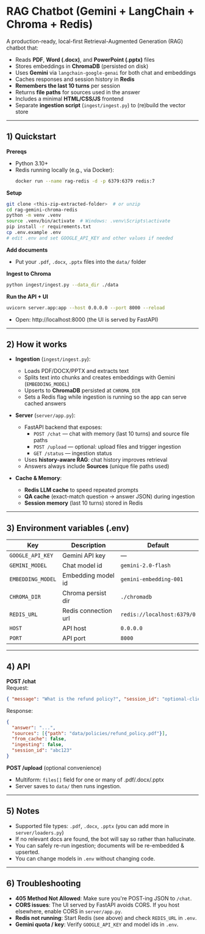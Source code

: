 # RAG Chatbot (Gemini + LangChain + Chroma + Redis)

A production-ready, local-first Retrieval-Augmented Generation (RAG) chatbot that:
- Reads **PDF**, **Word (.docx)**, and **PowerPoint (.pptx)** files
- Stores embeddings in **ChromaDB** (persisted on disk)
- Uses **Gemini** via `langchain-google-genai` for both chat and embeddings
- Caches responses and session history in **Redis**
- **Remembers the last 10 turns** per session
- Returns **file paths** for sources used in the answer
- Includes a minimal **HTML/CSS/JS** frontend
- Separate **ingestion script** (`ingest/ingest.py`) to (re)build the vector store

---

## 1) Quickstart

**Prereqs**
- Python 3.10+
- Redis running locally (e.g., via Docker):  
  ```bash
  docker run --name rag-redis -d -p 6379:6379 redis:7
  ```

**Setup**
```bash
git clone <this-zip-extracted-folder>  # or unzip
cd rag-gemini-chroma-redis
python -m venv .venv
source .venv/bin/activate  # Windows: .venv\Scripts\activate
pip install -r requirements.txt
cp .env.example .env
# edit .env and set GOOGLE_API_KEY and other values if needed
```

**Add documents**
- Put your `.pdf`, `.docx`, `.pptx` files into the `data/` folder

**Ingest to Chroma**
```bash
python ingest/ingest.py --data_dir ./data
```

**Run the API + UI**
```bash
uvicorn server.app:app --host 0.0.0.0 --port 8000 --reload
```
- Open: http://localhost:8000  (the UI is served by FastAPI)

---

## 2) How it works

- **Ingestion** (`ingest/ingest.py`):
  - Loads PDF/DOCX/PPTX and extracts text
  - Splits text into chunks and creates embeddings with Gemini (`EMBEDDING_MODEL`)
  - Upserts to **ChromaDB** persisted at `CHROMA_DIR`
  - Sets a Redis flag while ingestion is running so the app can serve cached answers

- **Server** (`server/app.py`):
  - FastAPI backend that exposes:
    - `POST /chat` — chat with memory (last 10 turns) and source file paths
    - `POST /upload` — optional: upload files and trigger ingestion
    - `GET /status` — ingestion status
  - Uses **history-aware RAG**: chat history improves retrieval
  - Answers always include **Sources** (unique file paths used)

- **Cache & Memory**:
  - **Redis LLM cache** to speed repeated prompts
  - **QA cache** (exact-match question → answer JSON) during ingestion
  - **Session memory** (last 10 turns) stored in Redis

---

## 3) Environment variables (.env)

| Key               | Description | Default |
|-------------------|-------------|---------|
| `GOOGLE_API_KEY`  | Gemini API key | — |
| `GEMINI_MODEL`    | Chat model id | `gemini-2.0-flash` |
| `EMBEDDING_MODEL` | Embedding model id | `gemini-embedding-001` |
| `CHROMA_DIR`      | Chroma persist dir | `./chromadb` |
| `REDIS_URL`       | Redis connection url | `redis://localhost:6379/0` |
| `HOST`            | API host | `0.0.0.0` |
| `PORT`            | API port | `8000` |

---

## 4) API

**POST /chat**  
Request:
```json
{ "message": "What is the refund policy?", "session_id": "optional-client-id" }
```
Response:
```json
{
  "answer": "...",
  "sources": [{"path": "data/policies/refund_policy.pdf"}],
  "from_cache": false,
  "ingesting": false,
  "session_id": "abc123"
}
```

**POST /upload** (optional convenience)  
- Multiform: `files[]` field for one or many of .pdf/.docx/.pptx  
- Server saves to `data/` then runs ingestion.

---

## 5) Notes
- Supported file types: `.pdf`, `.docx`, `.pptx` (you can add more in `server/loaders.py`)
- If no relevant docs are found, the bot will say so rather than hallucinate.
- You can safely re-run ingestion; documents will be re-embedded & upserted.
- You can change models in `.env` without changing code.

---

## 6) Troubleshooting
- **405 Method Not Allowed**: Make sure you're POST-ing JSON to `/chat`.
- **CORS issues**: The UI served by FastAPI avoids CORS. If you host elsewhere, enable CORS in `server/app.py`.
- **Redis not running**: Start Redis (see above) and check `REDIS_URL` in `.env`.
- **Gemini quota / key**: Verify `GOOGLE_API_KEY` and model ids in `.env`.

